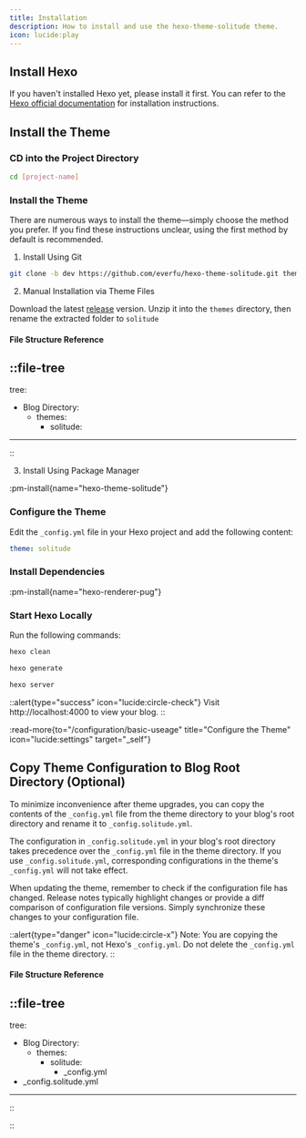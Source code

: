 ```yaml
---
title: Installation 
description: How to install and use the hexo-theme-solitude theme.
icon: lucide:play
---
```


## Install Hexo

If you haven't installed Hexo yet, please install it first. You can refer to the [Hexo official documentation](https://hexo.io/docs/index.html) for installation instructions.

## Install the Theme

### CD into the Project Directory

```bash
cd [project-name]
```

### Install the Theme

There are numerous ways to install the theme—simply choose the method you prefer. If you find these instructions unclear, using the first method by default is recommended.

1. Install Using Git 

```bash
git clone -b dev https://github.com/everfu/hexo-theme-solitude.git themes/solitude
```

2. Manual Installation via Theme Files

Download the latest [release](https://github.com/everfu/hexo-theme-solitude/releases) version. Unzip it into the `themes` directory, then rename the extracted folder to `solitude`

#### File Structure Reference
::file-tree
---
tree:
  - Blog Directory:
    - themes:
      - solitude:
---
::

3. Install Using Package Manager

:pm-install{name="hexo-theme-solitude"}


### Configure the Theme

Edit the `_config.yml` file in your Hexo project and add the following content:

```yaml
theme: solitude
```

### Install Dependencies

:pm-install{name="hexo-renderer-pug"}

### Start Hexo Locally

Run the following commands:

```bash
hexo clean
```

```bash
hexo generate
```

```bash
hexo server
```

::alert{type="success" icon="lucide:circle-check"}
Visit http://localhost:4000 to view your blog.
::

:read-more{to="/configuration/basic-useage" title="Configure the Theme" icon="lucide:settings" target="_self"}

## Copy Theme Configuration to Blog Root Directory (Optional)

To minimize inconvenience after theme upgrades, you can copy the contents of the `_config.yml` file from the theme directory to your blog's root directory and rename it to `_config.solitude.yml`.

The configuration in `_config.solitude.yml` in your blog's root directory takes precedence over the `_config.yml` file in the theme directory. If you use `_config.solitude.yml`, corresponding configurations in the theme's `_config.yml` will not take effect.

When updating the theme, remember to check if the configuration file has changed. Release notes typically highlight changes or provide a diff comparison of configuration file versions. Simply synchronize these changes to your configuration file.

::alert{type="danger" icon="lucide:circle-x"}
Note:
You are copying the theme's `_config.yml`, not Hexo's `_config.yml`.
Do not delete the `_config.yml` file in the theme directory.
::

#### File Structure Reference
::file-tree
---
tree:
  - Blog Directory:
    - themes:
      - solitude:
        - _config.yml     
  - _config.solitude.yml
---
::

::